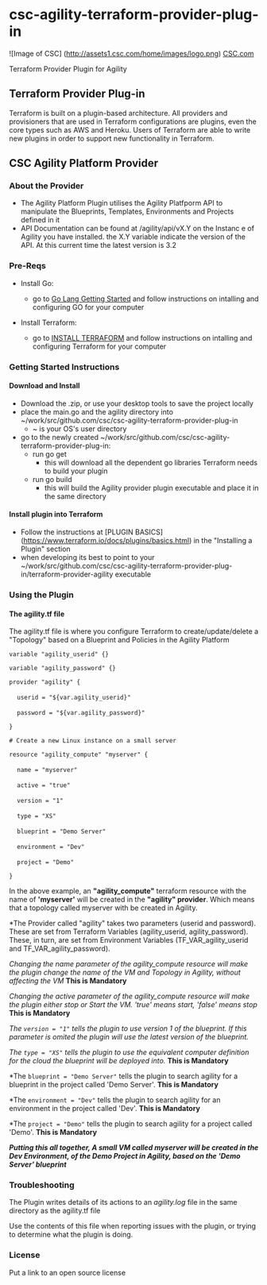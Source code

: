 # csc-agility-terraform-provider-plug-in
![Image of CSC] 
(http://assets1.csc.com/home/images/logo.png) 
[CSC.com](http://CSC.com)

Terraform Provider Plugin for Agility



## Terraform Provider Plug-in
Terraform is built on a plugin-based architecture. All providers and provisioners that are used in Terraform configurations are plugins, even the core types such as AWS and Heroku. Users of Terraform are able to write new plugins in order to support new functionality in Terraform. 

## CSC Agility Platform Provider 
### About the Provider
- The Agility Platform Plugin utilises the Agility Platfporm API to manipulate the Blueprints, Templates, Environments and Projects defined in it
- API Documentation can be found at /agility/api/vX.Y on the Instanc e of Agility you have installed. the X.Y variable indicate the version of the API. At this current time the latest version is 3.2

### Pre-Reqs
- Install Go: 
    + go to [Go Lang Getting Started](https://golang.org/doc/install) and follow instructions on intalling and configuring GO for your computer

- Install Terraform:
    + go to [INSTALL TERRAFORM](https://www.terraform.io/intro/getting-started/install.html) and follow instructions on intalling and configuring Terraform for your computer 
 
### Getting Started Instructions
#### Download and Install
- Download the .zip, or use your desktop tools to save the project locally
- place the main.go and the agility directory into ~/work/src/github.com/csc/csc-agility-terraform-provider-plug-in
	+ ~ is your OS's user directory
- go to the newly created ~/work/src/github.com/csc/csc-agility-terraform-provider-plug-in:
	+ run go get
		+ this will download all the dependent go libraries Terraform needs to build your plugin
    + run go build  
    	+ this will build the Agility provider plugin executable and place it in the same directory

#### Install plugin into Terraform
- Follow the instructions at [PLUGIN BASICS] (https://www.terraform.io/docs/plugins/basics.html) in the "Installing a Plugin" section
- when developing its best to point to your ~/work/src/github.com/csc/csc-agility-terraform-provider-plug-in/terraform-provider-agility executable


### Using the Plugin
#### The agility.tf file
The agility.tf file is where you configure Terraform to create/update/delete a "Topology" based on a Blueprint and Policies in the Agility Platform

`variable "agility_userid" {}`

`variable "agility_password" {}`

`provider "agility" {`

&nbsp;&nbsp;&nbsp;    `userid = "${var.agility_userid}"`
    
&nbsp;&nbsp;&nbsp;    `password = "${var.agility_password}"`

`}`

`# Create a new Linux instance on a small server`

`resource "agility_compute" "myserver" {`

&nbsp;&nbsp;&nbsp;   `name = "myserver"`

&nbsp;&nbsp;&nbsp;    `active = "true"`

&nbsp;&nbsp;&nbsp;    `version = "1"`

&nbsp;&nbsp;&nbsp;    `type = "XS"`

&nbsp;&nbsp;&nbsp;    `blueprint = "Demo Server"`

&nbsp;&nbsp;&nbsp;    `environment = "Dev"`

&nbsp;&nbsp;&nbsp;    `project = "Demo"`

`}`

In the above example, an **"agility_compute"** terraform resource with the name of **'myserver'** will be created in the **"agility" provider**. Which means that a topology called myserver with be created in Agility.

*The Provider called "agility" takes two parameters (userid and password). These are set from Terraform Variables (agility_userid, agility_password). These, in turn, are set from Environment Variables (TF_VAR_agility_userid and TF_VAR_agility_password).

*Changing the name parameter of the agility_compute resource will make the plugin change the name of the VM and Topology in Agility, without affecting the VM* **This is Mandatory**

*Changing the active parameter of the agility_compute resource will make the plugin either stop or Start the VM. 'true' means start, 'false' means stop* **This is Mandatory**

*The `version = "1"` tells the plugin to use version 1 of the blueprint. If this parameter is omited the plugin will use the latest version of the blueprint.*

*The `type = "XS"` tells the plugin to use the equivalent computer definition for the cloud the blueprint will be deployed into.* **This is Mandatory**

*The `blueprint = "Demo Server"` tells the plugin to search agility for a blueprint in the project called 'Demo Server'. **This is Mandatory**

*The `environment = "Dev"` tells the plugin to search agility for an environment in the project called 'Dev'. **This is Mandatory**

*The `project = "Demo"` tells the plugin to search agility for a project called 'Demo'. **This is Mandatory**

***Putting this all together, A small VM called myserver will be created in the Dev Environment, of the Demo Project in Agility, based on the 'Demo Server' blueprint***

### Troubleshooting
The Plugin writes details of its actions to an *agility.log* file in the same directory as the agility.tf file

Use the contents of this file when reporting issues with the plugin, or trying to determine what the plugin is doing.

### License
Put a link to an open source license

